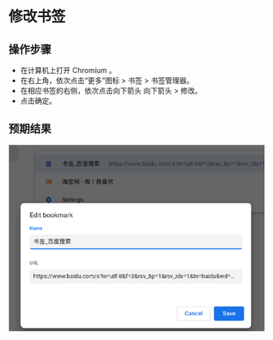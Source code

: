 # 修改书签

## 操作步骤

- 在计算机上打开 Chromium 。
- 在右上角，依次点击“更多”图标 > 书签 > 书签管理器。
- 在相应书签的右侧，依次点击向下箭头 向下箭头 > 修改。
- 点击确定。

## 预期结果

![修改书签-1](./img/修改书签-1.png)
